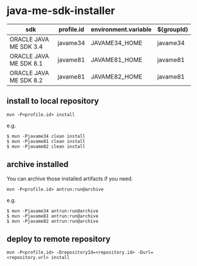 # java-me-sdk-installer

|sdk                   |profile.id|environment.variable|${groupId}|
|----------------------|:--------:|--------------------|-----------------|
|ORACLE JAVA ME SDK 3.4|javame34  |JAVAME34_HOME       |javame34         |
|ORACLE JAVA ME SDK 8.1|javame81  |JAVAME81_HOME       |javame81         |
|ORACLE JAVA ME SDK 8.2|javame81  |JAVAME82_HOME       |javame81         |

## install to local repository
````
mvn -P<profile.id> install
````
e.g.
```
$ mvn -Pjavame34 clean install
$ mvn -Pjavame81 clean install
$ mvn -Pjavame82 clean install
```

## archive installed
You can archive those installed artifacts if you need.
````
mvn -P<profile.id> antrun:run@archive
````
e.g.
```
$ mvn -Pjavame34 antrun:run@archive
$ mvn -Pjavame81 antrun:run@archive
$ mvn -Pjavame82 antrun:run@archive
```

## deploy to remote repository
````
mvn -P<profile.id> -DrepositoryId=<repository.id> -Durl=<repository.url> install
````
